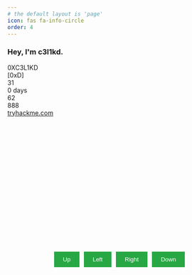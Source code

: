```yaml
---
# the default layout is 'page'
icon: fas fa-info-circle
order: 4
---
```


### Hey, I'm c3l1kd.


<!-- ---
# thm badge
--- -->
<head>
  <link
    rel="stylesheet"
    href="https://cdnjs.cloudflare.com/ajax/libs/font-awesome/6.5.0/css/all.min.css"
    crossorigin="anonymous"
  />
  <link rel="preconnect" href="https://fonts.googleapis.com" />
  <link rel="preconnect" href="https://fonts.gstatic.com" crossorigin />
  <link
    href="https://fonts.googleapis.com/css2?family=Ubuntu:ital,wght@0,400;0,500;1,400;1,500&display=swap"
    rel="stylesheet"
  />
</head>
<div id="thm-badge" role="button" tabindex="0" aria-label="user avatar">
  <div class="thm-avatar-outer">
    <div class="thm-avatar"></div>
  </div>
  <div class="thm-badge-user-details">
    <div class="thm-title-wrapper">
      <span class="thm-user_name">0XC3L1KD</span>
      <div>
        <i class="fa-solid fa-bolt-lightning thm-rank-icon"></i>
        <span class="thm-rank-title">[0xD]</span>
      </div>
    </div>
    <div class="thm-details-wrapper">
      <div class="thm-details-icon-wrapper">
        <i class="fa-solid fa-trophy thm-detail-icons thm-trophy-icon"></i>
        <span class="thm-details-text">31</span>
      </div>
      <div class="thm-details-icon-wrapper">
        <i class="fa-solid fa-fire thm-detail-icons thm-fire-icon"></i>
        <span class="thm-details-text">0 days</span>
      </div>
      <div class="thm-details-icon-wrapper">
        <i class="fa-solid fa-award thm-detail-icons thm-award-icon"></i>
        <span class="thm-details-text">62</span>
      </div>
      <div class="thm-details-icon-wrapper">
        <i class="fa-solid fa-door-closed thm-detail-icons thm-door-closed-icon"></i>
        <span class="thm-details-text">888</span>
      </div>
    </div>
    <a href="https://tryhackme.com" class="thm-link" target="_blank">tryhackme.com</a>
  </div>
</div>
<style>


  #thm-badge {
    width: 327px;
    height: 84px;
    background-image: url('https://tryhackme.com/img/thm_public_badge_bg.svg');
    background-size: cover;
    object-fit: fill;
    display: flex;
    align-items: center;
    gap: 12px;
    user-select: none;
    cursor: pointer;
    border-radius: 12px;
  }

  .thm-avatar-outer {
    width: 60px;
    height: 60px;
    border-radius: 50%;
    margin-right: 0;
    background: linear-gradient(to bottom left, #a3ea2a, #2e4463);
    padding: 2px;
    margin-left: 10px;
  }

  .thm-avatar {
    background-image: url(https://tryhackme-images.s3.amazonaws.com/user-avatars/60bb05295d950f005033b618-1725566628891);
    display: block;
    width: 60px;
    height: 60px;
    float: left;
    background-size: cover;
    background-repeat: no-repeat;
    background-position: center center;
    border-radius: 50%;
    box-sizing: content-box; /* Needed for border to stop changing image width*/
    background-color: #121212;
    object-fit: cover;
    box-shadow: 0 0 3px 0 #303030;
  }

  .thm-badge-user-details {
    display: flex;
    flex-direction: column;
    gap: 8px;
  }

  .thm-details-icon-wrapper {
    display: flex;
    gap: 5px;
  }

  .thm-details-wrapper {
    display: flex;
    gap: 8px;
  }

  .thm-title-wrapper {
    display: flex;
    align-items: center;
    gap: 6px;
  }

  .thm-user_name {
    font-family: 'Ubuntu', sans-serif;
    font-style: normal;
    font-weight: 500;
    font-size: 14px;
    line-height: 16px;

    color: #f9f9fb;
    transform: rotate(0.2deg);

    max-width: 135px;
    text-overflow: ellipsis;
    display: block;
    white-space: nowrap;
    overflow: hidden;
  }

  .thm-rank-icon {
    width: 8px;
    height: 10px;
    font-style: normal;
    font-weight: 900;
    font-size: 10px;
    line-height: 10px;
    text-align: center;

    color: #ffbb45;
    transform: rotate(0.2deg);
  }

  .thm-rank-title {
    font-family: Ubuntu, sans-serif;
    font-style: normal;
    font-weight: 500;
    font-size: 12px;
    line-height: 14px;

    color: #ffffff;
    transform: rotate(0.2deg);
  }

  .thm-detail-icons {
    font-weight: 900;
    text-align: center;

    transform: rotate(0.2deg);
  }

  .thm-trophy-icon {
    color: #9ca4b4;
    width: 13px;
    height: 13px;
    font-style: normal;
    font-size: 11px;
    line-height: 11px;
  }

  .thm-fire-icon {
    width: 12px;
    height: 13px;
    font-style: normal;
    font-size: 13px;
    line-height: 13px;
    color: #a3ea2a;
  }

  .thm-award-icon {
    width: 10px;
    height: 13px;
    font-style: normal;
    font-size: 13px;
    line-height: 13px;
    color: #d752ff;
  }

  .thm-door-closed-icon {
    width: 14px;
    height: 12px;
    font-style: normal;
    font-size: 12px;
    line-height: 12px;
    color: #719cf9;
  }

  .thm-details-text {
    font-family: Ubuntu, sans-serif;
    font-style: normal;
    font-weight: 400;
    font-size: 11px;
    line-height: 13px;
    color: #ffffff;
    transform: rotate(0.2deg);
  }

  .thm-link {
    text-decoration: none;
    font-family: Ubuntu, sans-serif;
    font-style: normal;
    font-weight: 400;
    font-size: 11px;
    line-height: 13px;
    margin: 0;

    color: #f9f9fb;
    transform: rotate(0.2deg);
  }

  .thm-link:hover {
    text-decoration: underline;
  }
</style>
<script>
  document.getElementById('thm-badge').addEventListener('click', function ({ target }) {
    if (target.tagName === 'A') {
      // If it's an anchor, do nothing here and let the default action proceed
      return;
    }
    window.open('https://tryhackme.com/p/0XC3L1KD', '_blank');
  });
</script>


<html lang="en">
<head>
  <meta charset="UTF-8">
  <meta name="viewport" content="width=device-width, initial-scale=1.0">
  <title>Maze Game</title>
  <style>


    .maze-outer-container {
      text-align: center;
    }

    .maze-container {
      display: grid;
      grid-template-columns: repeat(5, 50px);
      grid-template-rows: repeat(5, 50px);
      gap: 5px;
      margin-bottom: 20px;
      position: relative;
    }

    .maze-cell {
      width: 50px;
      height: 50px;
      display: flex;
      justify-content: center;
      align-items: center;
      border: 1px solid #333;
    }

    .maze-start {
      background-color: green;
    }

    .maze-end {
      background-color: red;
    }

    .maze-wall {
      background-color: #555;
    }

    .maze-empty {
      background-color: #fff;
    }

    .maze-player {
      background-color: blue;
    }

    .maze-message {
      position: absolute;
      top: 0;
      left: 0;
      right: 0;
      padding: 10px;
      background-color: yellow;
      font-size: 20px;
      font-weight: bold;
    }

    .maze-controls {
      display: flex;
      justify-content: center;
      gap: 10px;
    }

    .maze-move-btn {
      padding: 10px 20px;
      background-color: #28a745;
      color: white;
      border: none;
      cursor: pointer;
    }

    .maze-move-btn:hover {
      background-color: #218838;
    }
  </style>
</head>
<body>
  <div class="maze-outer-container">
    <div class="maze-container">
      <!-- This is where the maze will be rendered dynamically -->
    </div>
    <div class="maze-controls">
      <button class="maze-move-btn" id="up">Up</button>
      <button class="maze-move-btn" id="left">Left</button>
      <button class="maze-move-btn" id="right">Right</button>
      <button class="maze-move-btn" id="down">Down</button>
    </div>
  </div>

  <script>
    // Randomly generates the maze layout
    function generateRandomMaze() {
      const maze = Array(5).fill(null).map(() => Array(5).fill('empty'));

      // Create some walls
      for (let i = 0; i < 5; i++) {
        const randomWallRow = Math.floor(Math.random() * 5);
        const randomWallCol = Math.floor(Math.random() * 5);
        maze[randomWallRow][randomWallCol] = 'wall';
      }

      // Ensure start and end points are not walls
      maze[0][0] = 'start';
      maze[4][4] = 'end';
      
      return maze;
    }

    const maze = generateRandomMaze();
    let playerPosition = { x: 0, y: 0 };

    // Render the maze inside the container
    function renderMaze() {
      const mazeContainer = document.querySelector('.maze-container');
      mazeContainer.innerHTML = '';
      const messageDiv = document.querySelector('.maze-message');
      if (messageDiv) messageDiv.remove(); // Remove any previous message

      maze.forEach((row, y) => {
        row.forEach((cell, x) => {
          const mazeCell = document.createElement('div');
          mazeCell.classList.add('maze-cell');

          if (cell === 'start') mazeCell.classList.add('maze-start');
          if (cell === 'end') mazeCell.classList.add('maze-end');
          if (cell === 'wall') mazeCell.classList.add('maze-wall');
          if (cell === 'empty') mazeCell.classList.add('maze-empty');

          if (playerPosition.x === x && playerPosition.y === y) {
            mazeCell.classList.add('maze-player');
          }

          mazeContainer.appendChild(mazeCell);
        });
      });

      // If player reaches the end, show a win message
      if (maze[playerPosition.y][playerPosition.x] === 'end') {
        const message = document.createElement('div');
        message.classList.add('maze-message');
        message.textContent = '🥳 Maze Solved!';
        mazeContainer.appendChild(message);
      }
    }

    // Move the player inside the maze
    function movePlayer(direction) {
      const { x, y } = playerPosition;

      if (direction === 'up' && y > 0 && maze[y - 1][x] !== 'wall') {
        playerPosition.y--;
      } else if (direction === 'down' && y < 4 && maze[y + 1][x] !== 'wall') {
        playerPosition.y++;
      } else if (direction === 'left' && x > 0 && maze[y][x - 1] !== 'wall') {
        playerPosition.x--;
      } else if (direction === 'right' && x < 4 && maze[y][x + 1] !== 'wall') {
        playerPosition.x++;
      }

      renderMaze();
    }

    document.getElementById('up').addEventListener('click', () => movePlayer('up'));
    document.getElementById('down').addEventListener('click', () => movePlayer('down'));
    document.getElementById('left').addEventListener('click', () => movePlayer('left'));
    document.getElementById('right').addEventListener('click', () => movePlayer('right'));

    renderMaze();
  </script>
</body>
</html>
